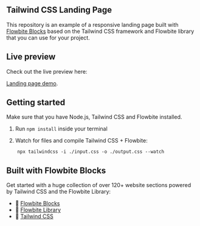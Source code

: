 ## Tailwind CSS Landing Page

This repository is an example of a responsive landing page built with [Flowbite Blocks](https://flowbite.com/blocks/) based on the Tailwind CSS framework and Flowbite library that you can use for your project.

## Live preview

Check out the live preview here:

[Landing page demo](https://themesberg.github.io/tailwind-landing-page/).

## Getting started

Make sure that you have Node.js, Tailwind CSS and Flowbite installed.

1. Run `npm install` inside your terminal

2. Watch for files and compile Tailwind CSS + Flowbite:

```
    npx tailwindcss -i ./input.css -o ./output.css --watch
```

## Built with Flowbite Blocks

Get started with a huge collection of over 120+ website sections powered by Tailwind CSS and the Flowbite Library:

- 🔗 [Flowbite Blocks](https://flowbite.com/blocks/)
- 🔗 [Flowbite Library](https://flowbite.com/docs/getting-started/introduction/)
- 🔗 [Tailwind CSS](https://tailwindcss.com/)


